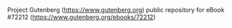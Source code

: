 Project Gutenberg (https://www.gutenberg.org) public repository
for eBook #72212 (https://www.gutenberg.org/ebooks/72212)
